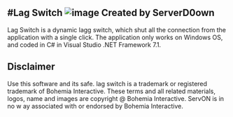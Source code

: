 #Lag Switch
![image](https://github.com/ServerD0wn/Lag_switch/assets/140721287/b9972e55-492d-4776-878c-90463f8adc68)
Created by ServerD0own
----
Lag Switch is a dynamic lagg switch, which shut all the connection from the application with a single click.
The application only works on Windows OS, and coded in C# in Visual Studio .NET Framework 7.1.

Disclaimer
----
Use this software and its safe.
lag switch is a trademark or registered trademark of Bohemia Interactive. These terms and all related materials, logos, name and images are copyright @ Bohemia Interactive. ServON is in no w ay associated with or endorsed by Bohemia Interactive.
